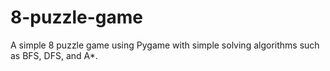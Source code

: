 # 8-puzzle-game
A simple 8 puzzle game using Pygame with simple solving algorithms such as BFS, DFS, and A*.
